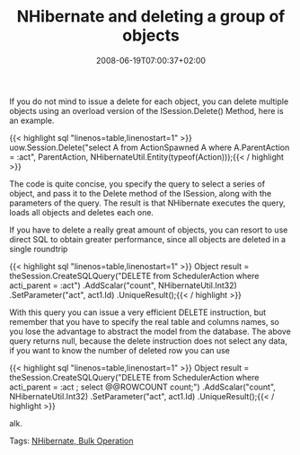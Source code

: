 ﻿---
title: "NHibernate and deleting a group of objects"
description: ""
date: 2008-06-19T07:00:37+02:00
draft: false
tags: [Nhibernate]
categories: [Nhibernate]
---
If you do not mind to issue a delete for each object, you can delete multiple objects using an overload version of the ISession.Delete() Method, here is an example.

{{< highlight sql "linenos=table,linenostart=1" >}}
uow.Session.Delete("select A from ActionSpawned A where A.ParentAction = :act",
 ParentAction, NHibernateUtil.Entity(typeof(Action)));{{< / highlight >}}

<!-- Code inserted with Steve Dunn's Windows Live Writer Code Formatter Plugin.  http://dunnhq.com -->

The code is quite concise, you specify the query to select a series of object, and pass it to the Delete method of the ISession, along with the parameters of the query. The result is that NHibernate executes the query, loads all objects and deletes each one.

If you have to delete a really great amount of objects, you can resort to use direct SQL to obtain greater performance, since all objects are deleted in a single roundtrip

{{< highlight sql "linenos=table,linenostart=1" >}}
Object result = theSession.CreateSQLQuery("DELETE from SchedulerAction where acti_parent = :act")
   .AddScalar("count", NHibernateUtil.Int32)
   .SetParameter("act", act1.Id)
   .UniqueResult();{{< / highlight >}}

<!-- Code inserted with Steve Dunn's Windows Live Writer Code Formatter Plugin.  http://dunnhq.com -->

With this query you can issue a very efficient DELETE instruction, but remember that you have to specify the real table and columns names, so you lose the advantage to abstract the model from the database. The above query returns null, because the delete instruction does not select any data, if you want to know the number of deleted  row you can use

{{< highlight sql "linenos=table,linenostart=1" >}}
Object result = theSession.CreateSQLQuery("DELETE from SchedulerAction where acti_parent = :act ; select @@ROWCOUNT count;")
   .AddScalar("count", NHibernateUtil.Int32)
   .SetParameter("act", act1.Id)
   .UniqueResult();{{< / highlight >}}

<!-- Code inserted with Steve Dunn's Windows Live Writer Code Formatter Plugin.  http://dunnhq.com -->

alk.

<!--dotnetkickit-->

Tags: [NHibernate, Bulk Operation](http://technorati.com/tag/NHibernate,%20Bulk%20Operation)
